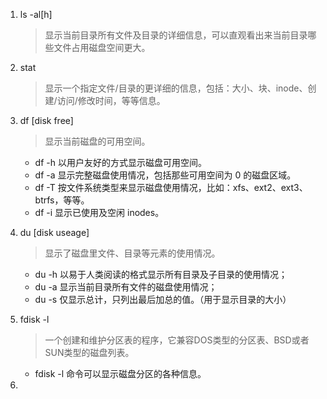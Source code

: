 1. ls -al[h] 
    > 显示当前目录所有文件及目录的详细信息，可以直观看出来当前目录哪些文件占用磁盘空间更大。

2. stat
    > 显示一个指定文件/目录的更详细的信息，包括：大小、块、inode、创建/访问/修改时间，等等信息。
    
3. df [disk free] 
    > 显示当前磁盘的可用空间。
    + df -h 以用户友好的方式显示磁盘可用空间。
    + df -a 显示完整磁盘使用情况，包括那些可用空间为 0 的磁盘区域。
    + df -T 按文件系统类型来显示磁盘使用情况，比如：xfs、ext2、ext3、btrfs，等等。
    + df -i 显示已使用及空闲 inodes。

4. du [disk useage]
    > 显示了磁盘里文件、目录等元素的使用情况。
    + du -h 以易于人类阅读的格式显示所有目录及子目录的使用情况；
    + du -a 显示当前目录所有文件的磁盘使用情况；
    + du -s 仅显示总计，只列出最后加总的值。（用于显示目录的大小）
  
5. fdisk -l
    > 一个创建和维护分区表的程序，它兼容DOS类型的分区表、BSD或者SUN类型的磁盘列表。
    + fdisk -l 命令可以显示磁盘分区的各种信息。
6. 
